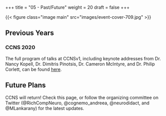 
+++
title = "05 - Past/Future"
weight = 20
draft = false
+++

{{< figure class="image main" src="images/event-cover-709.jpg" >}}

## Previous Years

### CCNS 2020

The full program of talks at CCNSv1, including keynote addresses from Dr. Nancy Kopell, Dr. Dimitris Pinotsis, 
Dr. Cameron McIntyre, and Dr. Philip Corlett, can be found [here](https://www.crowdcast.io/e/CCNS/register).


## Future Plans

CCNS will return! Check this page, or follow the organizing committee on Twitter (@RichCompNeuro, @cognemo_andreea, @neurodidact, and @MLankarany) for the latest updates.


